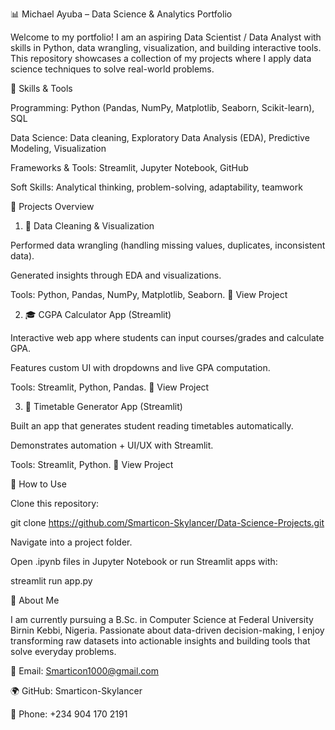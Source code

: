 📊 Michael Ayuba – Data Science & Analytics Portfolio

Welcome to my portfolio! I am an aspiring Data Scientist / Data Analyst with skills in Python, data wrangling, visualization, and building interactive tools. This repository showcases a collection of my projects where I apply data science techniques to solve real-world problems.

🔹 Skills & Tools

Programming: Python (Pandas, NumPy, Matplotlib, Seaborn, Scikit-learn), SQL

Data Science: Data cleaning, Exploratory Data Analysis (EDA), Predictive Modeling, Visualization

Frameworks & Tools: Streamlit, Jupyter Notebook, GitHub

Soft Skills: Analytical thinking, problem-solving, adaptability, teamwork

🔹 Projects Overview
1. 🧹 Data Cleaning & Visualization

Performed data wrangling (handling missing values, duplicates, inconsistent data).

Generated insights through EDA and visualizations.

Tools: Python, Pandas, NumPy, Matplotlib, Seaborn.
📂 View Project

2. 🎓 CGPA Calculator App (Streamlit)

Interactive web app where students can input courses/grades and calculate GPA.

Features custom UI with dropdowns and live GPA computation.

Tools: Streamlit, Python, Pandas.
📂 View Project

3. 📅 Timetable Generator App (Streamlit)

Built an app that generates student reading timetables automatically.

Demonstrates automation + UI/UX with Streamlit.

Tools: Streamlit, Python.
📂 View Project

🔹 How to Use

Clone this repository:

git clone https://github.com/Smarticon-Skylancer/Data-Science-Projects.git


Navigate into a project folder.

Open .ipynb files in Jupyter Notebook or run Streamlit apps with:

streamlit run app.py

🔹 About Me

I am currently pursuing a B.Sc. in Computer Science at Federal University Birnin Kebbi, Nigeria. Passionate about data-driven decision-making, I enjoy transforming raw datasets into actionable insights and building tools that solve everyday problems.

📧 Email: Smarticon1000@gmail.com

🌍 GitHub: Smarticon-Skylancer

📱 Phone: +234 904 170 2191
